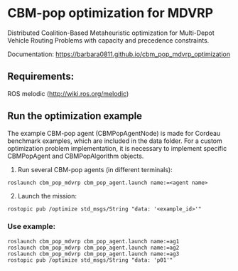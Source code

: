 # CBM-pop optimization for MDVRP
Distributed Coalition-Based Metaheuristic optimization for Multi-Depot Vehicle Routing Problems with capacity and precedence constraints.

Documentation:
https://barbara0811.github.io/cbm_pop_mdvrp_optimization

## Requirements:
ROS melodic (http://wiki.ros.org/melodic)

## Run the optimization example

The example CBM-pop agent (CBMPopAgentNode) is made for Cordeau benchmark examples, which are included in the data folder. For a custom optimization problem implementation, it is necessary to implement specific CBMPopAgent and CBMPopAlgorithm objects.

1. Run several CBM-pop agents (in different terminals):

```roslaunch cbm_pop_mdvrp cbm_pop_agent.launch name:=<agent name>```

2. Launch the mission:

```rostopic pub /optimize std_msgs/String "data: '<example_id>'"```
  
### Use example:
```
roslaunch cbm_pop_mdvrp cbm_pop_agent.launch name:=ag1
roslaunch cbm_pop_mdvrp cbm_pop_agent.launch name:=ag2
roslaunch cbm_pop_mdvrp cbm_pop_agent.launch name:=ag3
rostopic pub /optimize std_msgs/String "data: 'p01'"
```
